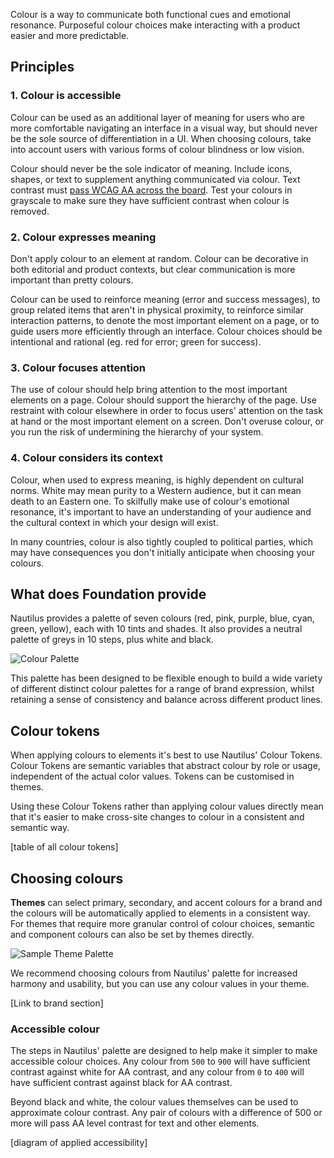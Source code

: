 Colour is a way to communicate both functional cues and emotional resonance. Purposeful colour choices make interacting with a product easier and more predictable.

## Principles

### 1. Colour is accessible

Colour can be used as an additional layer of meaning for users who are more comfortable navigating an interface in a visual way, but should never be the sole source of differentiation in a UI. When choosing colours, take into account users with various forms of colour blindness or low vision.

Colour should never be the sole indicator of meaning. Include icons, shapes, or text to supplement anything communicated via colour. Text contrast must [pass WCAG AA across the board](https://webaim.org/resources/contrastchecker/). Test your colours in grayscale to make sure they have sufficient contrast when colour is removed.

### 2. Colour expresses meaning

Don't apply colour to an element at random. Colour can be decorative in both editorial and product contexts, but clear communication is more important than pretty colours.

Colour can be used to reinforce meaning (error and success messages), to group related items that aren't in physical proximity, to reinforce similar interaction patterns, to denote the most important element on a page, or to guide users more efficiently through an interface. Colour choices should be intentional and rational (eg. red for error; green for success).

### 3. Colour focuses attention

The use of colour should help bring attention to the most important elements on a page. Colour should support the hierarchy of the page. Use restraint with colour elsewhere in order to focus users' attention on the task at hand or the most important element on a screen. Don't overuse colour, or you run the risk of undermining the hierarchy of your system.

### 4. Colour considers its context

Colour, when used to express meaning, is highly dependent on cultural norms. White may mean purity to a Western audience, but it can mean death to an Eastern one. To skilfully make use of colour's emotional resonance, it's important to have an understanding of your audience and the cultural context in which your design will exist.

In many countries, colour is also tightly coupled to political parties, which may have consequences you don't initially anticipate when choosing your colours.

## What does Foundation provide

Nautilus provides a palette of seven colours (red, pink, purple, blue, cyan, green, yellow), each with 10 tints and shades. It also provides a neutral palette of greys in 10 steps, plus white and black.

![Colour Palette](diagrams/colour-palette.png)

This palette has been designed to be flexible enough to build a wide variety of different distinct colour palettes for a range of brand expression, whilst retaining a sense of consistency and balance across different product lines.

## Colour tokens

When applying colours to elements it's best to use Nautilus' Colour Tokens. Colour Tokens are semantic variables that abstract colour by role or usage, independent of the actual color values. Tokens can be customised in themes.

Using these Colour Tokens rather than applying colour values directly mean that it's easier to make cross-site changes to colour in a consistent and semantic way.

[table of all colour tokens]

## Choosing colours

**Themes** can select primary, secondary, and accent colours for a brand and the colours will be automatically applied to elements in a consistent way. For themes that require more granular control of colour choices, semantic and component colours can also be set by themes directly.

![Sample Theme Palette](diagrams/sample-theme-palettes.png)

We recommend choosing colours from Nautilus' palette for increased harmony and usability, but you can use any colour values in your theme.

[Link to brand section]

### Accessible colour

The steps in Nautilus' palette are designed to help make it simpler to make accessible colour choices. Any colour from `500` to `900` will have sufficient contrast against white for AA contrast, and any colour from `0` to `400` will have sufficient contrast against black for AA contrast.

Beyond black and white, the colour values themselves can be used to approximate colour contrast. Any pair of colours with a difference of 500 or more will pass AA level contrast for text and other elements.

[diagram of applied accessibility]
